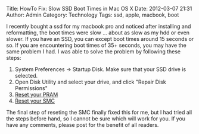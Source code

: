 Title: HowTo Fix: Slow SSD Boot Times in Mac OS X
Date: 2012-03-07 21:31
Author: Admin
Category: Technology
Tags: ssd, apple, macbook, boot

I recently bought a ssd for my macbook pro and noticed after installing
and reformatting, the boot times were slow ... about as slow as my hdd
or even slower. If you have an SSD, you can except boot times around 15
seconds or so. If you are encountering boot times of 35+ seconds, you
may have the same problem I had. I was able to solve the problem by
following these steps:

1.  System Preferences -\> Startup Disk. Make sure that your SSD drive
    is selected.
2.  Open Disk Utility and select your drive, and click "Repair Disk
    Permissions"
3.  [Reset your PRAM][]
4.  [Reset your SMC][]

</p>
The final step of reseting the SMC finally fixed this for me, but I had
tried all the steps before hand, so I cannot be sure which will work for
you. If you have any comments, please post for the benefit of all
readers.

  [Reset your PRAM]: http://support.apple.com/kb/ht1379
  [Reset your SMC]: http://support.apple.com/kb/HT3964
